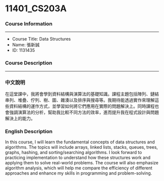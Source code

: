 # 11401_CS203A

### Course Information
***

- Course Title: Data Structures
- Name: 張新誠
- ID: 1131435

### Course Description
***

### 中文說明
在這堂課中，我將會學到資料結構與演算法的基礎知識。課程主題包括陣列、鏈結串列、堆疊、佇列、樹、圖、雜湊以及排序與搜尋等。我期待能透過實作來理解這些資料結構的運作方式，並學習如何將它們應用在實際的問題解決上。同時課程也會強調演算法的分析，幫助我比較不同方法的效率，進而提升我在程式設計與問題解決上的能力。

### English Description
In this course, I will learn the fundamental concepts of data structures and algorithms. The topics will include arrays, linked lists, stacks, queues, trees, graphs, hashing, and sorting/searching algorithms. I look forward to practicing implementation to understand how these structures work and applying them to solve real-world problems. The course will also emphasize algorithm analysis, which will help me compare the efficiency of different approaches and enhance my skills in programming and problem-solving.

